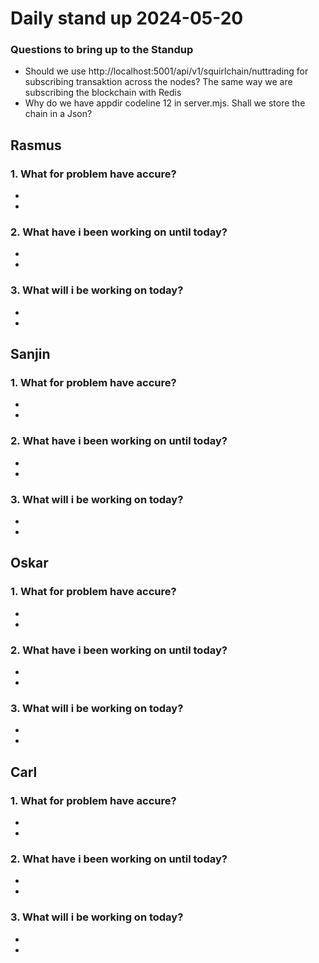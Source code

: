 # Daily stand up 2024-05-20

### Questions to bring up to the Standup

- Should we use http://localhost:5001/api/v1/squirlchain/nuttrading for subscribing
  transaktion across the nodes? The same way we are subscribing the blockchain
  with Redis
- Why do we have appdir codeline 12 in server.mjs. Shall we store the chain in a Json?

## Rasmus

### 1. What for problem have accure?

-
-

### 2. What have i been working on until today?

-
-

### 3. What will i be working on today?

-
-

## Sanjin

### 1. What for problem have accure?

-
-

### 2. What have i been working on until today?

-
-

### 3. What will i be working on today?

-
-

## Oskar

### 1. What for problem have accure?

-
-

### 2. What have i been working on until today?

-
-

### 3. What will i be working on today?

-
-

## Carl

### 1. What for problem have accure?

-
-

### 2. What have i been working on until today?

-
-

### 3. What will i be working on today?

-
-
